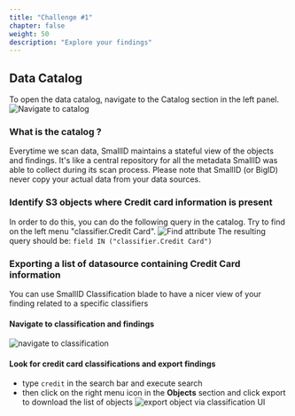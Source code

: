 ```yaml
---
title: "Challenge #1"
chapter: false
weight: 50
description: "Explore your findings"
---
```


## Data Catalog
To open the data catalog, navigate to the Catalog section in the left panel.
![Navigate to catalog](/images/new_ds_structured/go_to_catalog.png)
### What is the catalog ?

Everytime we scan data, SmallID maintains a stateful view of the objects and findings. It's like a central repository for all the metadata SmallID was able to collect during its scan process. Please note that SmallID (or BigID) never copy your actual data from your data sources.
### Identify S3 objects where Credit card information is present

In order to do this, you can do the following query in the catalog. Try to find on the left menu "classifier.Credit Card".
![Find attribute](/images/autodiscovery/find_cc.png)
The resulting query should be:
`field IN ("classifier.Credit Card")`

### Exporting a list of datasource containing Credit Card information

You can use SmallID Classification blade to have a nicer view of your finding related to a specific classifiers

#### Navigate to classification and findings
![navigate to classification](/images/autodiscovery/nav-classification.png)
#### Look for credit card classifications and export findings
 - type `credit` in the search bar and execute search
 - then click on the right menu icon in the __Objects__ section and click export to download the list of objects
![export object via classification UI](/images/autodiscovery/classification_cc_ui.png)

